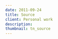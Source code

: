 ```yaml
---
date: 2011-09-24
title: Source
client: Personal work
description:
thumbnail: tn_source
---
```


<img srcset="/img/source-1x.png 1x, /img/source-2x.png 2x">
